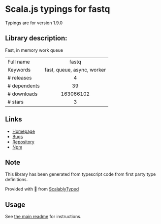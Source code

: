 
# Scala.js typings for fastq

Typings are for version 1.9.0

## Library description:
Fast, in memory work queue

|                    |                 |
| ------------------ | :-------------: |
| Full name          | fastq |
| Keywords           | fast, queue, async, worker |
| # releases         | 4 |
| # dependents       | 39 |
| # downloads        | 163066102 |
| # stars            | 3 |

## Links
- [Homepage](https://github.com/mcollina/fastq#readme)
- [Bugs](https://github.com/mcollina/fastq/issues)
- [Repository](https://github.com/mcollina/fastq)
- [Npm](https://www.npmjs.com/package/fastq)
    


## Note
This library has been generated from typescript code from first party type definitions.

Provided with :purple_heart: from [ScalablyTyped](https://github.com/oyvindberg/ScalablyTyped)

## Usage
See [the main readme](../../readme.md) for instructions.


